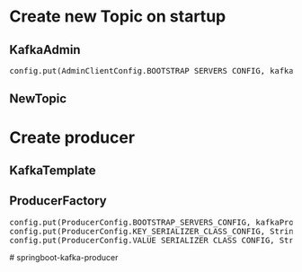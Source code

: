 # Create new Topic on startup
## KafkaAdmin
<pre>
config.put(AdminClientConfig.BOOTSTRAP_SERVERS_CONFIG, kafkaProperties.getBootstrapAddress());
</pre>
## NewTopic

# Create producer
## KafkaTemplate

## ProducerFactory
<pre>
config.put(ProducerConfig.BOOTSTRAP_SERVERS_CONFIG, kafkaProperties.getBootstrapAddress());
config.put(ProducerConfig.KEY_SERIALIZER_CLASS_CONFIG, StringSerializer.class);
config.put(ProducerConfig.VALUE_SERIALIZER_CLASS_CONFIG, StringSerializer.class);
</pre># springboot-kafka-producer
